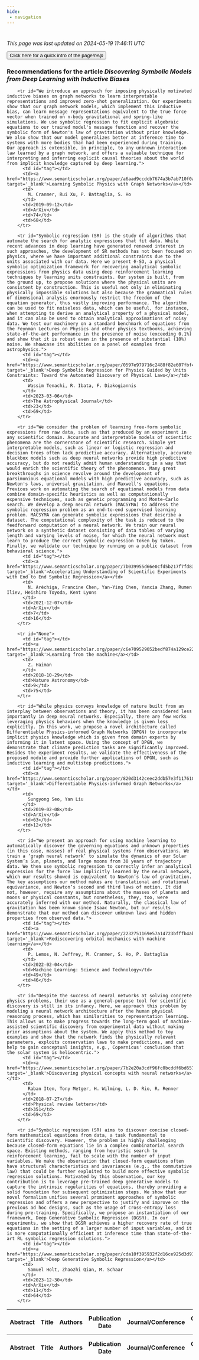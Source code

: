 ```yaml
---
hide:
 - navigation
---
```

<!DOCTYPE html>
#
<html lang="en">
<head>
  <meta charset="utf-8">
</head>

<body>
  <p>
  <i class="footer">This page was last updated on 2024-05-19 11:46:11 UTC</i>
  </p>
  
  <div class="note info" onclick="startIntro()">
    <p>
      <button type="button" class="buttons">
        <div style="display: flex; align-items: center;">
        Click here for a quick intro of the page! <i class="material-icons">help</i>
        </div>
      </button>
    </p>
  </div>

  <p>
  <h3 data-intro='Recommendations for the article'>
    Recommendations for the article <i>Discovering Symbolic Models from Deep Learning with Inductive Biases</i>
  </h3>
  <table id="table1" class="display wrap" style="width:100%">
  <thead>
    <tr>
        <th data-intro='Click to view the abstract (if available)'>Abstract</th>
        <th>Title</th>
        <th>Authors</th>
        <th>Publication Date</th>
        <th>Journal/Conference</th>
        <th>Citation count</th>
        <th data-intro='Highest h-index among the authors'>Highest h-index</th>
    </tr>
  </thead>
  <tbody>
    
        <tr id="We introduce an approach for imposing physically motivated inductive biases on graph networks to learn interpretable representations and improved zero-shot generalization. Our experiments show that our graph network models, which implement this inductive bias, can learn message representations equivalent to the true force vector when trained on n-body gravitational and spring-like simulations. We use symbolic regression to fit explicit algebraic equations to our trained model's message function and recover the symbolic form of Newton's law of gravitation without prior knowledge. We also show that our model generalizes better at inference time to systems with more bodies than had been experienced during training. Our approach is extensible, in principle, to any unknown interaction law learned by a graph network, and offers a valuable technique for interpreting and inferring explicit causal theories about the world from implicit knowledge captured by deep learning.">
          <td id="tag"></td>
          <td><a href="https://www.semanticscholar.org/paper/a6aad9ccdcb7674a3b7ab710f0a80d205834f847" target='_blank'>Learning Symbolic Physics with Graph Networks</a></td>
          <td>
            M. Cranmer, Rui Xu, P. Battaglia, S. Ho
          </td>
          <td>2019-09-12</td>
          <td>ArXiv</td>
          <td>74</td>
          <td>68</td>
        </tr>
    
        <tr id="Symbolic regression (SR) is the study of algorithms that automate the search for analytic expressions that fit data. While recent advances in deep learning have generated renewed interest in such approaches, the development of SR methods has not been focused on physics, where we have important additional constraints due to the units associated with our data. Here we present Φ-SO, a physical symbolic optimization framework for recovering analytical symbolic expressions from physics data using deep reinforcement learning techniques by learning units constraints. Our system is built, from the ground up, to propose solutions where the physical units are consistent by construction. This is useful not only in eliminating physically impossible solutions but also because the grammatical rules of dimensional analysis enormously restrict the freedom of the equation generator, thus vastly improving performance. The algorithm can be used to fit noiseless data, which can be useful, for instance, when attempting to derive an analytical property of a physical model, and it can also be used to obtain analytical approximations of noisy data. We test our machinery on a standard benchmark of equations from the Feynman Lectures on Physics and other physics textbooks, achieving state-of-the-art performance in the presence of noise (exceeding 0.1%) and show that it is robust even in the presence of substantial (10%) noise. We showcase its abilities on a panel of examples from astrophysics.">
          <td id="tag"></td>
          <td><a href="https://www.semanticscholar.org/paper/0597e979716c2488f82e607fbf4fae37d14b8a30" target='_blank'>Deep Symbolic Regression for Physics Guided by Units Constraints: Toward the Automated Discovery of Physical Laws</a></td>
          <td>
            Wassim Tenachi, R. Ibata, F. Diakogiannis
          </td>
          <td>2023-03-06</td>
          <td>The Astrophysical Journal</td>
          <td>23</td>
          <td>69</td>
        </tr>
    
        <tr id="We consider the problem of learning free-form symbolic expressions from raw data, such as that produced by an experiment in any scientific domain. Accurate and interpretable models of scientific phenomena are the cornerstone of scientific research. Simple yet interpretable models, such as linear or logistic regression and decision trees often lack predictive accuracy. Alternatively, accurate blackbox models such as deep neural networks provide high predictive accuracy, but do not readily admit human understanding in a way that would enrich the scientific theory of the phenomenon. Many great breakthroughs in science revolve around the development of parsimonious equational models with high predictive accuracy, such as Newton's laws, universal gravitation, and Maxwell's equations. Previous work on automating the search of equational models from data combine domain-specific heuristics as well as computationally expensive techniques, such as genetic programming and Monte-Carlo search. We develop a deep neural network (MACSYMA) to address the symbolic regression problem as an end-to-end supervised learning problem. MACSYMA can generate symbolic expressions that describe a dataset. The computational complexity of the task is reduced to the feedforward computation of a neural network. We train our neural network on a synthetic dataset consisting of data tables of varying length and varying levels of noise, for which the neural network must learn to produce the correct symbolic expression token by token. Finally, we validate our technique by running on a public dataset from behavioral science.">
          <td id="tag"></td>
          <td><a href="https://www.semanticscholar.org/paper/7b039955d66e0cfd5b217f7fd8338ea0cf02cc29" target='_blank'>Accelerating Understanding of Scientific Experiments with End to End Symbolic Regression</a></td>
          <td>
            N. Aréchiga, Francine Chen, Yan-Ying Chen, Yanxia Zhang, Rumen Iliev, Heishiro Toyoda, Kent Lyons
          </td>
          <td>2021-12-07</td>
          <td>ArXiv</td>
          <td>7</td>
          <td>16</td>
        </tr>
    
        <tr id="None">
          <td id="tag"></td>
          <td><a href="https://www.semanticscholar.org/paper/c6e709529052bedf874a129ce222186aac9fbc34" target='_blank'>Learning from the machine</a></td>
          <td>
            Z. Haiman
          </td>
          <td>2018-10-29</td>
          <td>Nature Astronomy</td>
          <td>9</td>
          <td>75</td>
        </tr>
    
        <tr id="While physics conveys knowledge of nature built from an interplay between observations and theory, it has been considered less importantly in deep neural networks. Especially, there are few works leveraging physics behaviors when the knowledge is given less explicitly. In this work, we propose a novel architecture called Differentiable Physics-informed Graph Networks (DPGN) to incorporate implicit physics knowledge which is given from domain experts by informing it in latent space. Using the concept of DPGN, we demonstrate that climate prediction tasks are significantly improved. Besides the experiment results, we validate the effectiveness of the proposed module and provide further applications of DPGN, such as inductive learning and multistep predictions.">
          <td id="tag"></td>
          <td><a href="https://www.semanticscholar.org/paper/820d3142ceec2ddb57e3f117610873454d0b4540" target='_blank'>Differentiable Physics-informed Graph Networks</a></td>
          <td>
            Sungyong Seo, Yan Liu
          </td>
          <td>2019-02-08</td>
          <td>ArXiv</td>
          <td>63</td>
          <td>12</td>
        </tr>
    
        <tr id="We present an approach for using machine learning to automatically discover the governing equations and unknown properties (in this case, masses) of real physical systems from observations. We train a ‘graph neural network’ to simulate the dynamics of our Solar System’s Sun, planets, and large moons from 30 years of trajectory data. We then use symbolic regression to correctly infer an analytical expression for the force law implicitly learned by the neural network, which our results showed is equivalent to Newton’s law of gravitation. The key assumptions our method makes are translational and rotational equivariance, and Newton’s second and third laws of motion. It did not, however, require any assumptions about the masses of planets and moons or physical constants, but nonetheless, they, too, were accurately inferred with our method. Naturally, the classical law of gravitation has been known since Isaac Newton, but our results demonstrate that our method can discover unknown laws and hidden properties from observed data.">
          <td id="tag"></td>
          <td><a href="https://www.semanticscholar.org/paper/2232751169e57a14723bfffb4ab26aa0e0e3839a" target='_blank'>Rediscovering orbital mechanics with machine learning</a></td>
          <td>
            P. Lemos, N. Jeffrey, M. Cranmer, S. Ho, P. Battaglia
          </td>
          <td>2022-02-04</td>
          <td>Machine Learning: Science and Technology</td>
          <td>49</td>
          <td>46</td>
        </tr>
    
        <tr id="Despite the success of neural networks at solving concrete physics problems, their use as a general-purpose tool for scientific discovery is still in its infancy. Here, we approach this problem by modeling a neural network architecture after the human physical reasoning process, which has similarities to representation learning. This allows us to make progress towards the long-term goal of machine-assisted scientific discovery from experimental data without making prior assumptions about the system. We apply this method to toy examples and show that the network finds the physically relevant parameters, exploits conservation laws to make predictions, and can help to gain conceptual insights, e.g., Copernicus' conclusion that the solar system is heliocentric.">
          <td id="tag"></td>
          <td><a href="https://www.semanticscholar.org/paper/7b2e20a3cdf96fc0bcddf6bd6576e5d5e09f17ec" target='_blank'>Discovering physical concepts with neural networks</a></td>
          <td>
            Raban Iten, Tony Metger, H. Wilming, L. D. Rio, R. Renner
          </td>
          <td>2018-07-27</td>
          <td>Physical review letters</td>
          <td>351</td>
          <td>69</td>
        </tr>
    
        <tr id="Symbolic regression (SR) aims to discover concise closed-form mathematical equations from data, a task fundamental to scientific discovery. However, the problem is highly challenging because closed-form equations lie in a complex combinatorial search space. Existing methods, ranging from heuristic search to reinforcement learning, fail to scale with the number of input variables. We make the observation that closed-form equations often have structural characteristics and invariances (e.g., the commutative law) that could be further exploited to build more effective symbolic regression solutions. Motivated by this observation, our key contribution is to leverage pre-trained deep generative models to capture the intrinsic regularities of equations, thereby providing a solid foundation for subsequent optimization steps. We show that our novel formalism unifies several prominent approaches of symbolic regression and offers a new perspective to justify and improve on the previous ad hoc designs, such as the usage of cross-entropy loss during pre-training. Specifically, we propose an instantiation of our framework, Deep Generative Symbolic Regression (DGSR). In our experiments, we show that DGSR achieves a higher recovery rate of true equations in the setting of a larger number of input variables, and it is more computationally efficient at inference time than state-of-the-art RL symbolic regression solutions.">
          <td id="tag"></td>
          <td><a href="https://www.semanticscholar.org/paper/cda10f395932f2d16ce925d3d91dc4368416a656" target='_blank'>Deep Generative Symbolic Regression</a></td>
          <td>
            Samuel Holt, Zhaozhi Qian, M. Schaar
          </td>
          <td>2023-12-30</td>
          <td>ArXiv</td>
          <td>11</td>
          <td>64</td>
        </tr>
    
  </tbody>
  <tfoot>
    <tr>
        <th>Abstract</th>
        <th>Title</th>
        <th>Authors</th>
        <th>Publication Date</th>
        <th>Journal/Conference</th>
        <th>Citation count</th>
        <th>Highest h-index</th>
    </tr>
  </tfoot>
  </table>
  </p>

</body>

<script>
var dataTableOptions = {
        initComplete: function () {
        this.api()
            .columns()
            .every(function () {
                let column = this;
 
                // Create select element
                let select = document.createElement('select');
                select.add(new Option(''));
                column.footer().replaceChildren(select);
 
                // Apply listener for user change in value
                select.addEventListener('change', function () {
                    column
                        .search(select.value, {exact: true})
                        .draw();
                });

                // keep the width of the select element same as the column
                select.style.width = '100%';
 
                // Add list of options
                column
                    .data()
                    .unique()
                    .sort()
                    .each(function (d, j) {
                        select.add(new Option(d));
                    });
            });
    },
    scrollX: false,
    scrollCollapse: true,
    paging: true,
    fixedColumns: true,
    columnDefs: [
        {"className": "dt-center", "targets": "_all"},
        // set width for both columns 0 and 1 as 25%
        { width: '25%', targets: 1 },
        { width: '20%', targets: 2 },
        { width: '10%', targets: 3 },
        { width: '20%', targets: 4 }

      ],
    pageLength: 10,
    layout: {
        topStart: {
            buttons: ['copy', 'csv', 'excel', 'pdf', 'print']
        }
    }
  }
  new DataTable('#table1', dataTableOptions);
  
  var table = $('#table1').DataTable();
  $('#table1 tbody').on('click', 'td:first-child', function () {
    var tr = $(this).closest('tr');
    var row = table.row( tr );

    var rowId = tr.attr('id');
    // alert(rowId);

    if (row.child.isShown()) {
      // This row is already open - close it.
      row.child.hide();
      tr.removeClass('shown');
    } else {
      // Open row.
      // row.child('foo').show();
      var content = '<div class="child-row-content"><strong>Abstract:</strong> ' + rowId + '</div>';
      row.child(content).show();
      tr.addClass('shown');
    }
  });
</script>
<style>
  .child-row-content {
    text-align: justify;
    text-justify: inter-word;
    word-wrap: break-word; /* Ensure long words are broken */
    white-space: normal; /* Ensure text wraps to the next line */
    max-width: 100%; /* Ensure content does not exceed the table width */
    padding: 10px; /* Optional: add some padding for better readability */
    /* font size */
    font-size: small;
  }
</style>
</html>